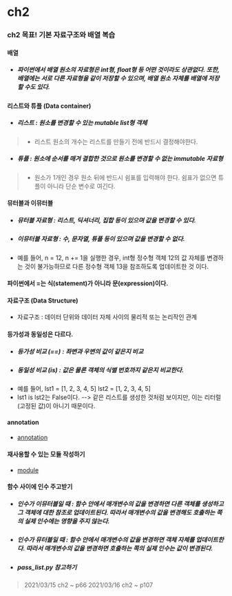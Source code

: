 # ch2
### ch2 목표! 기본 자료구조와 배열 복습

#### 배열
* <h5>파이썬에서 배열 원소의 자료형은 int형, float형 등 어떤 것이라도 상관없다. 또한, 배열에는 서로 다른 자료형을 같이 저장할 수 있으며, 배열 원소 자체를 배열에 저장할 수도 있다.</h5>

#### 리스트와 튜플 (Data container)
* <h5>리스트 : 원소를 변경할 수 있는 mutable list형 객체</h5>
> * 리스트 원소의 개수는 리스트를 만들기 전에 반드시 결정해야한다.
* <h5>튜플 : 원소에 순서를 매겨 결합한 것으로 원소를 변경할 수 없는 immutable 자료형</h5>
> * 원소가 1개인 경우 원소 뒤에 반드시 쉼표를 입력해야 한다. 쉼표가 없으면 튜플이 아니라 단순 변수로 여긴다.  


#### 뮤터블과 이뮤터블
* <h5>뮤터블 자료형 : 리스트, 딕셔너리, 집합 등이 있으며 값을 변경할 수 있다.</h5>
* <h5>이뮤터블 자료형 : 수, 문자열, 튜플 등이 있으며 값을 변경할 수 없다.</h5>
* 예를 들어, n = 12, n += 1을 실행한 경우, int형 정수형 객체 12의 값 자체를 변경하는 것이 불가능하므로 다른 정수형 객체 13을 참조하도록 업데이트한 것 이다.</h5>

#### 파이썬에서 =는 식(statement)가 아니라 문(expression)이다. 

#### 자료구조 (Data Structure)
* 자료구조 : 데이터 단위와 데이터 자체 사이의 물리적 또는 논리작인 관계

#### 등가성과 동일성은 다르다.
* <h5>등가성 비교 (==) : 좌변과 우변의 값이 같은지 비교</h5>
* <h5>동일성 비교 (is) : 값은 물론 객체의 식별 번호까지 같은지 비교한다.</h5>
* 예를 들어, lst1 = [1, 2, 3, 4, 5] lst2 = [1, 2, 3, 4, 5] 
* lst1 is lst2는 False이다. --> 같은 리스트를 생성한 것처럼 보이지만, 이는 리터럴(고정된 값)이 아니기 때문이다.

#### annotation
* [annotation](https://chaaaaewoncode.tistory.com/36)

#### 재사용할 수 있는 모듈 작성하기
* [module](https://chaaaaewoncode.tistory.com/37)

#### 함수 사이에 인수 주고받기
* <h5>인수가 이뮤터블일 때 : 함수 안에서 매개변수의 값을 변경하면 다른 객체를 생성하고 그 객체에 대한 참조로 업데이트된다. 따라서 매개변수의 값을 변경해도 호출하는 쪽의 실제 인수에는 영향을 주지 않는다.</h5>
* <h5>인수가 뮤터블일 때 : 함수 안에서 매개변수의 값을 변경하면 객체 자체를 업데이트한다. 따라서 매개변수의 값을 변경하면 호출하는 쪽의 실제 인수는 값이 변경된다.</h5>
* <h5>pass_list.py 참고하기</h5>

> 2021/03/15 ch2 ~ p66
> 2021/03/16 ch2 ~ p107

